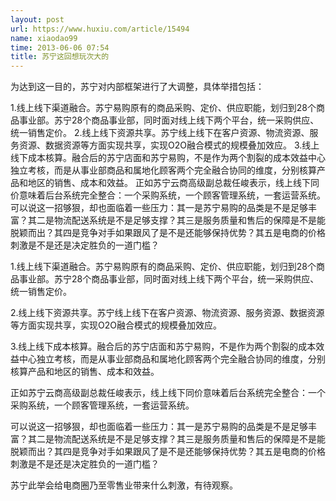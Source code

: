 ```yaml
---
layout: post
url: https://www.huxiu.com/article/15494
name: xiaodao99
time: 2013-06-06 07:54
title: 苏宁这回想玩次大的
---
```

为达到这一目的，苏宁对内部框架进行了大调整，具体举措包括：

1.线上线下渠道融合。苏宁易购原有的商品采购、定价、供应职能，划归到28个商品事业部。苏宁28个商品事业部，同时面对线上线下两个平台，统一采购供应、统一销售定价。 2.线上线下资源共享。苏宁线上线下在客户资源、物流资源、服务资源、数据资源等方面实现共享，实现O2O融合模式的规模叠加效应。 3.线上线下成本核算。融合后的苏宁店面和苏宁易购，不是作为两个割裂的成本效益中心独立考核，而是从事业部商品和属地化顾客两个完全融合协同的维度，分别核算产品和地区的销售、成本和效益。 正如苏宁云商高级副总裁任峻表示，线上线下同价意味着后台系统完全整合：一个采购系统，一个顾客管理系统，一套运营系统。 可以说这一招够狠，却也面临着一些压力：其一是苏宁易购的品类是不是足够丰富？其二是物流配送系统是不是足够支撑？其三是服务质量和售后的保障是不是能脱颖而出？其四是竞争对手如果跟风了是不是还能够保持优势？其五是电商的价格刺激是不是还是决定胜负的一道门槛？

1.线上线下渠道融合。苏宁易购原有的商品采购、定价、供应职能，划归到28个商品事业部。苏宁28个商品事业部，同时面对线上线下两个平台，统一采购供应、统一销售定价。

2.线上线下资源共享。苏宁线上线下在客户资源、物流资源、服务资源、数据资源等方面实现共享，实现O2O融合模式的规模叠加效应。

3.线上线下成本核算。融合后的苏宁店面和苏宁易购，不是作为两个割裂的成本效益中心独立考核，而是从事业部商品和属地化顾客两个完全融合协同的维度，分别核算产品和地区的销售、成本和效益。

正如苏宁云商高级副总裁任峻表示，线上线下同价意味着后台系统完全整合：一个采购系统，一个顾客管理系统，一套运营系统。

可以说这一招够狠，却也面临着一些压力：其一是苏宁易购的品类是不是足够丰富？其二是物流配送系统是不是足够支撑？其三是服务质量和售后的保障是不是能脱颖而出？其四是竞争对手如果跟风了是不是还能够保持优势？其五是电商的价格刺激是不是还是决定胜负的一道门槛？

苏宁此举会给电商圈乃至零售业带来什么刺激，有待观察。

